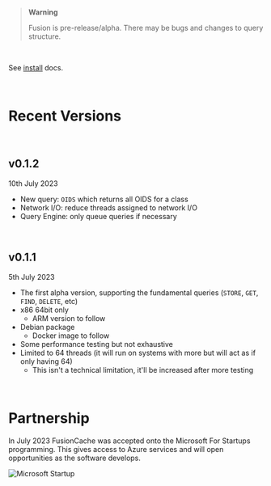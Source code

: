 <br/>

> **Warning**
> 
> Fusion is pre-release/alpha. There may be bugs and changes to query structure.

<br/>

See [install](https://fusioncache.github.io/docs/install/install) docs.

<br/>

# Recent Versions

<br/>

## v0.1.2
10th July 2023
- New query: `OIDS` which returns all OIDS for a class
- Network I/O: reduce threads assigned to network I/O
- Query Engine: only queue queries if necessary

<br/>

## v0.1.1
5th July 2023
- The first alpha version, supporting the fundamental queries (`STORE`, `GET`, `FIND`, `DELETE`, etc)
- x86 64bit only
  - ARM version to follow
- Debian package
  - Docker image to follow
- Some performance testing but not exhaustive
- Limited to 64 threads (it will run on systems with more but will act as if only having 64)
  - This isn't a technical limitation, it'll be increased after more testing


<br/>

# Partnership
In July 2023 FusionCache was accepted onto the Microsoft For Startups programming. This gives access to Azure services and will open opportunities as the software develops.

![Microsoft Startup](https://www.fusioncache.io/wp-content/uploads/go-x/u/900e42d9-1db8-4c24-9b96-e35207a55ab3/l2,t0,w781,h336/image-560x241.png)
